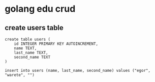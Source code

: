 # golang edu crud

## create users table

```
create table users (
    id INTEGER PRIMARY KEY AUTOINCREMENT,
    name TEXT,
    last_name TEXT,
    second_name TEXT
)

insert into users (name, last_name, second_name) values ("egor", "warete", "")
```
